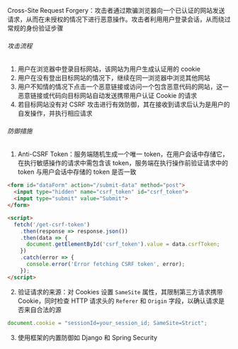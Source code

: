 Cross-Site Request Forgery：攻击者通过欺骗浏览器向一个已认证的网站发送请求，从而在未授权的情况下进行恶意操作。攻击者利用用户登录会话，从而绕过常规的身份验证步骤

###### 攻击流程

1. 用户在浏览器中登录目标网站，该网站为用户生成认证用的 cookie
2. 用户在没有登出目标网站的情况下，继续在同一浏览器中浏览其他网站
3. 用户不知情的情况下点击一个恶意链接或访问一个包含恶意代码的网站，这一恶意链接或代码向目标网站自动发送携带用户认证 Cookie 的请求
4. 若目标网站没有对 CSRF 攻击进行有效防御，其在接收到请求后认为是用户的自发操作，并执行相应请求

###### 防御措施

1. Anti-CSRF Token：服务端随机生成一个唯一 token，在用户会话中存储它，在执行敏感操作的请求中需包含该 token，服务端在执行操作前验证请求中的 token 与用户会话中存储的 token 是否一致

```HTML
<form id="dataForm" action="/submit-data" method="post">
  <input type="hidden" name="csrf_token" id="csrf_token">
  <input type="submit" value="Submit">
</form>

<script>
  fetch('/get-csrf-token')
    .then(response => response.json())
    .then(data => {
      document.getElementById('csrf_token').value = data.csrfToken;
    })
    .catch(error => {
      console.error('Error fetching CSRF token', error);
    });
</script>
```

2. 验证请求的来源：对 Cookies 设置 `SameSite` 属性，其限制第三方请求携带 Cookie，同时检查 HTTP 请求头的 `Referer` 和 `Origin` 字段，以确认请求是否来自合法的源

```JavaScript
document.cookie = "sessionId=your_session_id; SameSite=Strict";
```

3. 使用框架的内置防御如 Django 和 Spring Security
